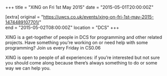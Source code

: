 +++
title = "XING on Fri 1st May 2015"
date = "2015-05-01T20:00:00Z"

[extra]
original = "https://uwcs.co.uk/events/xing-on-fri-1st-may-2015-1474489107701/"    
end = "2015-05-02T08:00:00Z"
location = "DCS"
+++

XING is a get-together of people in DCS for programming and other related projects. Have something you're working on or need help with some programming? Join us every Friday in CS0.06

XING is open to people of all experiences: if you’re interested but not sure you should come along because there’s always something to do or some way we can help you.

